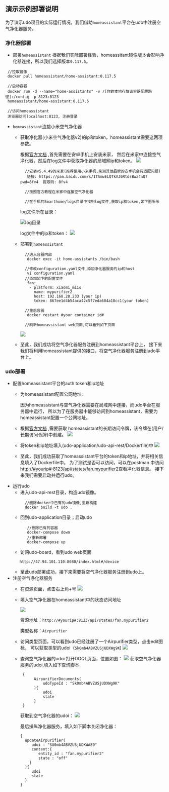 ## 演示示例部署说明
为了演示udo项目的实际运行情况，我们借助`homeassistant`平台在udo中注册空气净化器服务。

### 净化器部署

+ 部署`homeassistant`
根据我们实际部署经验，homeassitant镜像版本会影响净化器连接，所以我们选择版本`0.117.5`。
  
```shell
 //拉取镜像
 docker pull homeassistant/home-assistant:0.117.5

 //启动容器
 docker run -d --name="home-assistants" -v /[你的本地存放该容器配置路径]:/config -p 8123:8123 
 homeassistant/home-assistant:0.117.5
 
 //访问homeassistant 
 浏览器访问localhost:8123, 注册登录
```

+ `homeassistant`连接小米空气净化器
  
    + 获取净化器(小米空气净化器v2)的ip和token，homeassistant需要这两项参数。
      
      根据[官方文档](https://www.home-assistant.io/integrations/xiaomi_miio/#retrieving-the-access-token) ,首先需要在安卓手机上安装米家，
      然后在米家中连接空气净化器，然后在log文件中获取净化器的局域网ip和token。
      ![](images/gettoken.png)
      
      ```shell
        //安装v5.4.49的米家(推荐使用小米手机,亲测其他品牌的安卓机会有适配问题)
         链接: https://pan.baidu.com/s/1TAmwELQTkVJ6RtdsBwa4nQ?pwd=8fv4  提取码: 8fv4
      
        //按照官方教程在米家中连接空气净化器
      
        //在手机的Smarthome/logs目录中找到log文件,获取ip和token,如下图所示
      ```
      log文件所在目录：
      
      ![log目录](images/airpurifier_log_loc.png)
      
      log文件中的ip和token：
      ![](images/log_file.png)
      
    + 部署到`homeassistant`
      ```shell
        //进入容器内部
         docker exec -it home-assistants /bin/bash
        
        //修改configuration.yaml文件,添加净化器服务的ip和host
         vi configuration.yaml
        //添加如下的配置文件
         fan:
          - platform: xiaomi_miio
            name: mypurifier2 
            host: 192.168.28.233 (your ip)
            token: 867ee1d4b54aca42c5f7eda684a18cc1(your token)
      
        //重启容器
         docker restart #your container id#
      
        //刷新homeassistant web页面,可以看到如下页面
      ```
      ![](images/hass_board.png)
      
    +  至此，我们成功将空气净化器服务注册到homeassistant平台上，
      接下来我们将利用homeassistant提供的接口，将空气净化器服务注册到udo平台上。
### udo部署
+ 配置homeassistant平台的auth token和ip地址
    + 为homeassistant配置公网地址:
      
      因为homeassistant与空气净化器需要在局域网中连接，而udo平台在服务器中运行，
      所以为了在服务器中能够访问到homeassistant，需要为homeassistant配置一个公网地址。
    + 根据[官方文档](https://developers.home-assistant.io/docs/api/rest/) ,需要获取
      homeassistant的长期访问令牌，该令牌在(用户/长期访问令牌)中创建。
      ![](images/hass_token.png)
    + 将token和ip地址填入(udo-application/udo-api-rest/Dockerfile)中
      ![](images/dockerfile.png)
      
   + 至此，我们成功获取了homeassistant平台的token和ip地址，并将相关信息填入了Dockerfile中。
      为了测试是否可以访问，可以在postman 中访问<http://#yourip#:8123/api/states/fan.mypurifier2>查看净化器信息。
      接下来我们需要启动并运行udo。   
+ 运行udo
    + 进入udo-api-rest目录，构造udo镜像。
      ```shell
        //删除docker中已有的udo镜像,重新构建
        docker build -t udo .
      ```
    + 回到udo-application目录；启动udo
      ```shell
         //删除已有的容器
         docker-compose down
         //重新部署
         docker-compose up
      ```
    + 访问udo-board，看到udo web页面
    ```shell
       http://47.94.101.110:8080/index.html#/device
    ```
    + 至此udo部署成功，接下来需要将空气净化器服务注册到udo上。
+ 注册空气净化器服务
    + 在资源页面，点击右上角+号
      ![](images/device.png)
    + 填入空气净化器在homeassistant中的状态访问地址
      
      ![](images/airpurifier_signup.png)
      
      资源地址：`http://#yourip#:8123/api/states/fan.mypurifier2`
      
      类型名称：`Airpurifier`
    + 访问类型页面，可以看到udo已经注册了一个Airpurifier类型，点击edit图标，
      可以获取类型的udoi（`Sk0mb4ABVZUSjUDXWg9K`)
      ![](images/Airpurifier_type.png)
      
    + 查询空气净化器的udoi
      打开DOQL页面，位置如图：
      ![](images/DOQL.png)
      获取空气净化器服务的udoi,填入如下查询脚本
      ```shell
       {
            AirpurifierDocuments(
                udoTypeId : "Sk0mb4ABVZUSjUDXWg9K"
            ){
                udoi
                state
            }
       }
      ```
      获取到空气净化器的udoi：
    ![](images/purifier_udoi.png)
  
      最后操纵净化器服务，填入如下脚本关闭净化器：
      ```shell
      {
        updateAirpurifier(
           udoi : "SU0mb4ABVZUSjUDXWA89"
           content:{
              entity_id : "fan.mypurifier2"
              state : "off"
          }
        ){
           udoi
           state
        }
      }
      ```
